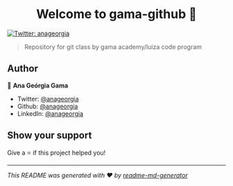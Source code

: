 <h1 align="center">Welcome to gama-github 👋</h1>
<p>
  <a href="https://twitter.com/anageorgia" target="_blank">
    <img alt="Twitter: anageorgia" src="https://img.shields.io/twitter/follow/anageorgia.svg?style=social" />
  </a>
</p>

> Repository for git class by gama academy/luiza code program

## Author

👤 **Ana Geórgia Gama**

* Twitter: [@anageorgia](https://twitter.com/anageorgia)
* Github: [@anageorgia](https://github.com/anageorgia)
* LinkedIn: [@anageorgia](https://linkedin.com/in/anageorgia)

## Show your support

Give a ⭐️ if this project helped you!

***
_This README was generated with ❤️ by [readme-md-generator](https://github.com/kefranabg/readme-md-generator)_